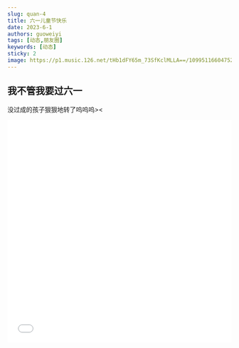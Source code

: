 ```yaml
---
slug: quan-4
title: 六一儿童节快乐
date: 2023-6-1
authors: guoweiyi
tags: [动态,朋友圈]
keywords: [动态]
sticky: 2
image: https://p1.music.126.net/tHb1dFY65m_73SfKclMLLA==/109951166047528051.jpg
---
```

## 我不管我要过六一

<!-- truncate -->

没过成的孩子狠狠地转了呜呜呜><

<iframe src="//player.bilibili.com/player.html?aid=845892335&bvid=BV1f54y1V7SM&cid=347047901&page=1
" allowfullscreen="allowfullscreen" width="100%" height="500" scrolling="no" frameborder="0" sandbox="allow-top-navigation allow-same-origin allow-forms allow-scripts"> </iframe> 
